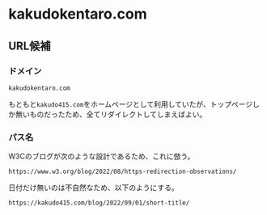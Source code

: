 # kakudokentaro.com

## URL候補

### ドメイン

`kakudokentaro.com`

もともと`kakudo415.com`をホームページとして利用していたが、トップページしか無いものだったため、全てリダイレクトしてしまえばよい。

### パス名

W3Cのブログが次のような設計であるため、これに倣う。

`https://www.w3.org/blog/2022/08/https-redirection-observations/`

日付だけ無いのは不自然なため、以下のようにする。

`https://kakudo415.com/blog/2022/09/01/short-title/`
